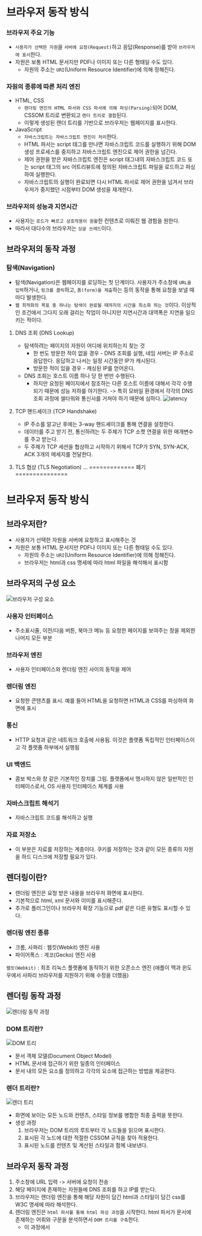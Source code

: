 # 브라우저 동작 방식

### 브라우저 주요 기능
* `사용자가 선택한 자원`을 `서버에 요청(Request)`하고 응답(Response)를 받아 `브라우저에 표시`한다.
* 자원은 보통 HTML 문서지만 PDF나 이미지 또는 다른 형태일 수도 있다.
  * 자원의 주소는 `URI`(Uniform Resource Identifier)에 의해 정해진다.

### 자원의 종류에 따른 처리 엔진
* HTML, CSS
  * `렌더링 엔진의 HTML 파서와 CSS 파서에 의해 파싱(Parsing)`되어 DOM, CSSOM 트리로 변환되고 `렌더 트리로 결합`된다.
  * 이렇게 생성된 렌더 트리를 기반으로 브라우저는 웹페이지를 표시한다.
* JavaScript
  * `자바스크립트는 자바스크립트 엔진이 처리`한다. 
  * HTML 파서는 script 태그를 만나면 자바스크립트 코드를 실행하기 위해 DOM 생성 프로세스를 중지하고 자바스크립트 엔진으로 제어 권한을 넘긴다.
  * 제어 권한을 받은 자바스크립트 엔진은 script 태그내의 자바스크립트 코드 또는 script 태그의 src 어트리뷰트에 정의된 자바스크립트 파일을 로드하고 파싱하여 실행한다.
  * 자바스크립트의 실행이 완료되면 다시 HTML 파서로 제어 권한을 넘겨서 브라우저가 중지했던 시점부터 DOM 생성을 재개한다.

### 브라우저의 성능과 지연시간
* 사용자는 `로드가 빠르고 상호작용이 원활`한 컨텐츠로 이뤄진 웹 경험을 원한다.
* 따라서 대다수의 브라우저는 `싱글 쓰레드`이다.

## 브라우저의 동작 과정
### 탐색(Navigation)
   * 탐색(Navigation)은 웹페이지를 로딩하는 첫 단계이다. 사용자가 주소창에 `URL을 입력`하거나, `링크를 클릭`하고, `폼(form)을 제출`하는 등의 동작을 통해 요청을 보낼 때마다 발생한다.
   * `웹 최적화의 목표 중 하나는 탐색이 완료될 때까지의 시간을 최소화 하는 것`이다. 이상적인 조건에서 그다지 오래 걸리는 작업이 아니지만 지연시간과 대역폭은 지연을 일으키는 적이다.
1. DNS 조회 (DNS Lookup)
   * 탐색하려는 페이지의 자원이 어디에 위치하는지 찾는 것
     * 한 번도 방문한 적이 없을 경우 - DNS 조회를 실행, 네임 서버는 IP 주소로 응답한다. 
     응답하고 나서는 일정 시간동안 IP가 캐시된다. 
     * 방문한 적이 있을 경우 - 캐싱된 IP를 얻어온다.
   * DNS 조회는 호스트 이름 하나 당 한 번만 수행된다.
     * 하지만 요청된 페이지에서 참조하는 다른 호스트 이름에 대해서 각각 수행되기 때문에 성능 저하를 야기한다. -> 특히 모바일 환경에서 각각의 DNS 조회 과정에 셀타워와 통신사를 거쳐야 하기 때문에 심하다.
     ![latency](./img/mobile_latency.jpg)

2. TCP 핸드셰이크 (TCP Handshake)
   * IP 주소를 알고난 후에는 3-way 핸드셰이크를 통해 연결을 설정한다.
   * 데이터를 주고 받기 전, 통신하려는 두 주체가 TCP 소켓 연결을 위한 매개변수를 주고 받는다.
   * 두 주체가 TCP 세션을 협상하고 시작하기 위해서 TCP가 SYN, SYN-ACK, ACK 3개의 메세지를 전달한다.

3. TLS 협상 (TLS Negotiation)
...
============= 폐기 ===============

# 브라우저 동작 방식

## 브라우저란?
* 사용자가 선택한 자원을 서버에 요청하고 표시해주는 것
* 자원은 보통 HTML 문서지만 PDF나 이미지 또는 다른 형태일 수도 있다.
  * 자원의 주소는 `URI`(Uniform Resource Identifier)에 의해 정해진다.
  * 브라우저는 html과 css 명세에 따라 html 파일을 해석해서 표시함

## 브라우저의 구성 요소
![브라우저 구성 요소](./img/브라우저의%20구성%20요소.png)

### 사용자 인터페이스 
* 주소표시줄, 이전/다음 버튼, 북마크 메뉴 등 요청한 페이지를 보여주는 창을 제외한 나머지 모든 부분
### 브라우저 엔진 
* 사용자 인터페이스와 렌더링 엔진 사이의 동작을 제어
### 렌더링 엔진 
- 요청한 콘텐츠를 표시. 예를 들어 HTML을 요청하면 HTML과 CSS를 파싱하여 화면에 표시
### 통신 
- HTTP 요청과 같은 네트워크 호출에 사용됨. 이것은 플랫폼 독립적인 인터페이스이고 각 플랫폼 하부에서 실행됨
### UI 백엔드 
- 콤보 박스와 창 같은 기본적인 장치를 그림. 플랫폼에서 명시하지 않은 일반적인 인터페이스로서, OS 사용자 인터페이스 체계를 사용
### 자바스크립트 해석기 
- 자바스크립트 코드를 해석하고 실행
### 자료 저장소 
- 이 부분은 자료를 저장하는 계층이다. 쿠키를 저장하는 것과 같이 모든 종류의 자원을 하드 디스크에 저장할 필요가 있다.

## 렌더링이란?
* 렌더링 엔진은 요청 받은 내용을 브라우저 화면에 표시한다.
* 기본적으로 html, xml 문서와 이미를 표시해준다.
* 추가로 플러그인이나 브라우저 확장 기능으로 pdf 같은 다른 유형도 표시할 수 있다.
### 렌더링 엔진 종류
* 크롬, 사파리 : 웹킷(Webkit) 엔진 사용
* 파이어폭스 : 게코(Gecko) 엔진 사용   

`웹킷(Webkit)` : 최초 리눅스 플랫폼에 동작하기 위한 오픈소스 엔진 (애플이 맥과 윈도우에서 사파리 브라우저를 지원하기 위해 수정을 더했음)

## 렌더링 동작 과정
![렌더링 동작 과정](img/렌더링%20동작%20과정.png)

### DOM 트리란?
![DOM 트리](img/DOM트리.png)
* 문서 객체 모델(Document Object Model)
* HTML 문서에 접근하기 위한 일종의 인터페이스
* 문서 내의 모든 요소를 정의하고 각각의 요소에 접근하는 방법을 제공한다.

### 렌더 트리란?
![렌더 트리](img/렌더%20트리.png)
* 화면에 보이는 모든 노드와 컨텐츠, 스타일 정보를 병합한 최종 출력을 뜻한다.
* 생성 과정
  1. 브라우저는 DOM 트리의 루트부터 각 노드들을 읽으며 표시한다.
  2. 표시된 각 노드에 대한 적절한 CSSOM 규칙을 찾아 적용한다.
  3. 표시된 노드를 컨텐츠 및 계산된 스타일과 함께 내보낸다.
## 브라우저 동작 과정
1. 주소창에 URL 입력 -> 서버에 요청이 전송
2. 해당 페이지에 존재하는 자원들에 DNS 조회를 하고 IP를 받는다.
3. 브라우저는 렌더링 엔진을 통해 해당 자원이 담긴 html과 스타일이 담긴 css를 W3C 명세에 따라 해석한다.
4. 렌더링 엔진은 `html 파서를 통해 html 파싱 과정`을 시작한다. html 파서가 문서에 존재하는 어휘와 구문을 분석하면서 `DOM 트리를 구축`한다.
   * 이 과정에서 <script> 태그를 만나면 자바스크립트 엔진에 제어 권한을 넘기고 정의된 자바스크립트 파일을 로드하고 파싱하고 실행한다.
   * 자바스크립트의 실행이 완료되면 다시 HTML 파서로 제어 권한을 넘겨서 브라우저가 중지했던 시점부터 DOM 생성을 재개한다.
5. 그 다음 렌더링 엔진은 `css 파서를 통해 모든 css 정보를 스타일 구조체(CSSOM)로 생성`한다.
6. 브라우저는 `DOM과 CSSOM을 연결해서 렌더트리를 생성`한다.
7. 화면에 배치를 시작하고 , UI 백엔드는 노드를 돌며 형상을 그린다.
8. 이 때 배치와 그리는 과정은 페이지 정보를 모두 받고 한꺼번에 진행되지 않음. 자원을 전송받으면, 기다리는 동시에 일부분 먼저 진행하고 화면에 표시

## References
[Naver D2](https://d2.naver.com/helloworld/59361)
[Poiema Web](https://poiemaweb.com/js-browser)
[mdn web docs](https://developer.mozilla.org/ko/docs/Web/Performance/How_browsers_work)